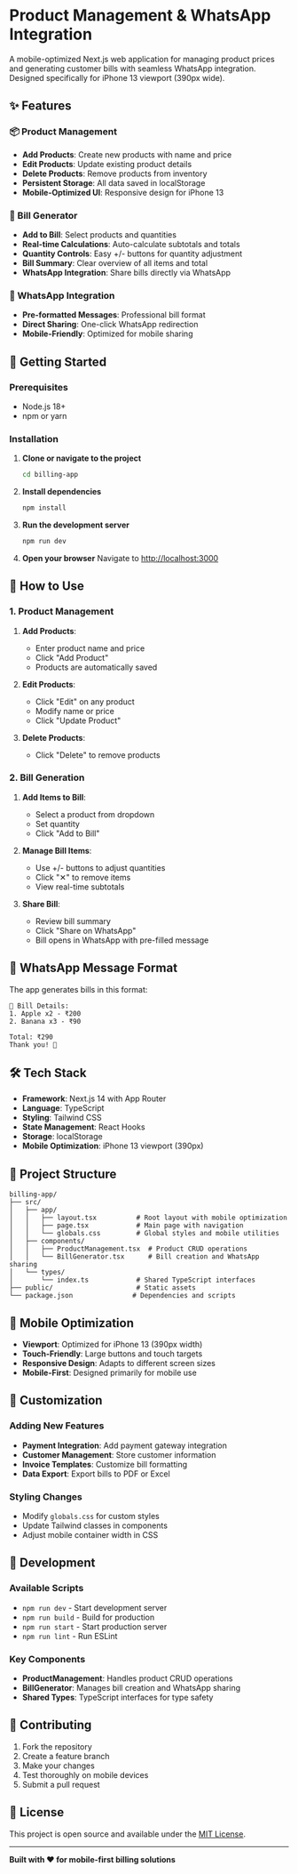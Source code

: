# Product Management & WhatsApp Integration

A mobile-optimized Next.js web application for managing product prices and generating customer bills with seamless WhatsApp integration. Designed specifically for iPhone 13 viewport (390px wide).

## ✨ Features

### 📦 Product Management
- **Add Products**: Create new products with name and price
- **Edit Products**: Update existing product details
- **Delete Products**: Remove products from inventory
- **Persistent Storage**: All data saved in localStorage
- **Mobile-Optimized UI**: Responsive design for iPhone 13

### 🧮 Bill Generator
- **Add to Bill**: Select products and quantities
- **Real-time Calculations**: Auto-calculate subtotals and totals
- **Quantity Controls**: Easy +/- buttons for quantity adjustment
- **Bill Summary**: Clear overview of all items and total
- **WhatsApp Integration**: Share bills directly via WhatsApp

### 📱 WhatsApp Integration
- **Pre-formatted Messages**: Professional bill format
- **Direct Sharing**: One-click WhatsApp redirection
- **Mobile-Friendly**: Optimized for mobile sharing

## 🚀 Getting Started

### Prerequisites
- Node.js 18+ 
- npm or yarn

### Installation

1. **Clone or navigate to the project**
   ```bash
   cd billing-app
   ```

2. **Install dependencies**
   ```bash
   npm install
   ```

3. **Run the development server**
   ```bash
   npm run dev
   ```

4. **Open your browser**
   Navigate to [http://localhost:3000](http://localhost:3000)

## 📱 How to Use

### 1. Product Management
1. **Add Products**: 
   - Enter product name and price
   - Click "Add Product"
   - Products are automatically saved

2. **Edit Products**:
   - Click "Edit" on any product
   - Modify name or price
   - Click "Update Product"

3. **Delete Products**:
   - Click "Delete" to remove products

### 2. Bill Generation
1. **Add Items to Bill**:
   - Select a product from dropdown
   - Set quantity
   - Click "Add to Bill"

2. **Manage Bill Items**:
   - Use +/- buttons to adjust quantities
   - Click "✕" to remove items
   - View real-time subtotals

3. **Share Bill**:
   - Review bill summary
   - Click "Share on WhatsApp"
   - Bill opens in WhatsApp with pre-filled message

## 🎨 WhatsApp Message Format

The app generates bills in this format:
```
🧾 Bill Details:
1. Apple x2 - ₹200
2. Banana x3 - ₹90

Total: ₹290
Thank you! 🙏
```

## 🛠️ Tech Stack

- **Framework**: Next.js 14 with App Router
- **Language**: TypeScript
- **Styling**: Tailwind CSS
- **State Management**: React Hooks
- **Storage**: localStorage
- **Mobile Optimization**: iPhone 13 viewport (390px)

## 📁 Project Structure

```
billing-app/
├── src/
│   ├── app/
│   │   ├── layout.tsx          # Root layout with mobile optimization
│   │   ├── page.tsx            # Main page with navigation
│   │   └── globals.css         # Global styles and mobile utilities
│   ├── components/
│   │   ├── ProductManagement.tsx  # Product CRUD operations
│   │   └── BillGenerator.tsx      # Bill creation and WhatsApp sharing
│   └── types/
│       └── index.ts            # Shared TypeScript interfaces
├── public/                     # Static assets
└── package.json               # Dependencies and scripts
```

## 🎯 Mobile Optimization

- **Viewport**: Optimized for iPhone 13 (390px width)
- **Touch-Friendly**: Large buttons and touch targets
- **Responsive Design**: Adapts to different screen sizes
- **Mobile-First**: Designed primarily for mobile use

## 🔧 Customization

### Adding New Features
- **Payment Integration**: Add payment gateway integration
- **Customer Management**: Store customer information
- **Invoice Templates**: Customize bill formatting
- **Data Export**: Export bills to PDF or Excel

### Styling Changes
- Modify `globals.css` for custom styles
- Update Tailwind classes in components
- Adjust mobile container width in CSS

## 📝 Development

### Available Scripts
- `npm run dev` - Start development server
- `npm run build` - Build for production
- `npm run start` - Start production server
- `npm run lint` - Run ESLint

### Key Components
- **ProductManagement**: Handles product CRUD operations
- **BillGenerator**: Manages bill creation and WhatsApp sharing
- **Shared Types**: TypeScript interfaces for type safety

## 🤝 Contributing

1. Fork the repository
2. Create a feature branch
3. Make your changes
4. Test thoroughly on mobile devices
5. Submit a pull request

## 📄 License

This project is open source and available under the [MIT License](LICENSE).

---

**Built with ❤️ for mobile-first billing solutions**
